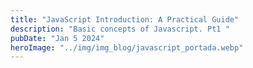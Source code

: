 ```yaml
---
title: "JavaScript Introduction: A Practical Guide" 
description: "Basic concepts of Javascript. Pt1 "
pubDate: "Jan 5 2024"
heroImage: "../img/img_blog/javascript_portada.webp"
---
```



